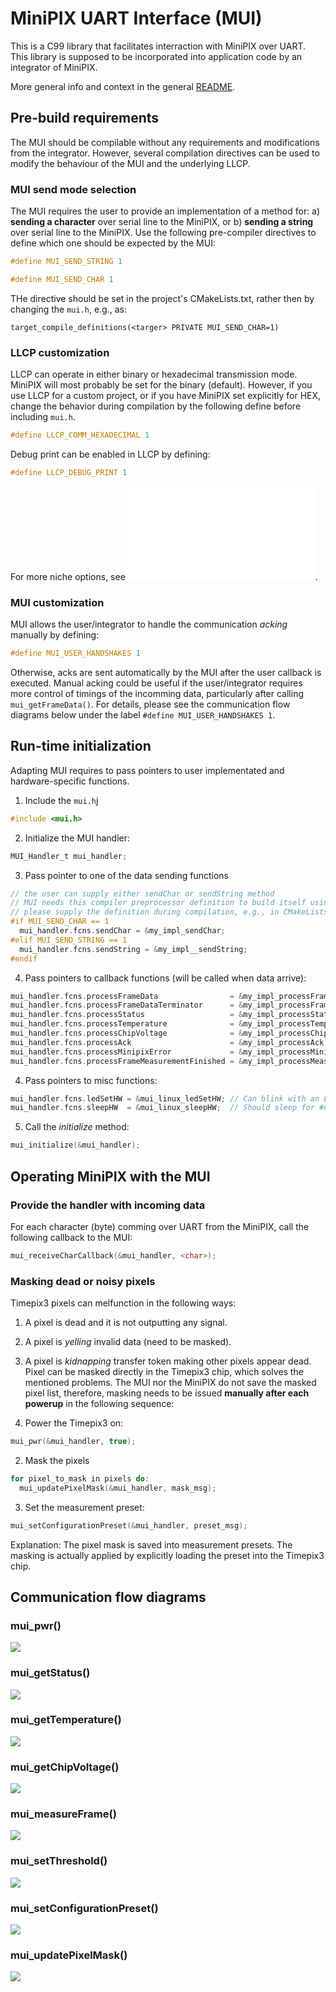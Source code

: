 # MiniPIX UART Interface (MUI)

This is a C99 library that facilitates interraction with MiniPIX over UART.
This library is supposed to be incorporated into application code by an integrator of MiniPIX.

More general info and context in the general [README](../README.md).

## Pre-build requirements

The MUI should be compilable without any requirements and modifications from the integrator.
However, several compilation directives can be used to modify the behaviour of the MUI and the underlying LLCP.

### MUI send mode selection

The MUI requires the user to provide an implementation of a method for:
a) **sending a character** over serial line to the MiniPIX, or
b) **sending a string** over serial line to the MiniPIX.
Use the following pre-compiler directives to define which one should be expected by the MUI:
```C
#define MUI_SEND_STRING 1
```

```C
#define MUI_SEND_CHAR 1
```

THe directive should be set in the project's CMakeLists.txt, rather then by changing the `mui.h`, e.g., as:
```
target_compile_definitions(<targer> PRIVATE MUI_SEND_CHAR=1)
```

### LLCP customization

LLCP can operate in either binary or hexadecimal transmission mode.
MiniPIX will most probably be set for the binary (default).
However, if you use LLCP for a custom project, or if you have MiniPIX set explicitly for HEX, change the behavior during compilation by the following define before including `mui.h`.
```C
#define LLCP_COMM_HEXADECIMAL 1
```

Debug print can be enabled in LLCP by defining:

```C
#define LLCP_DEBUG_PRINT 1
```

For more niche options, see ![llcp.h](../llcp/${CMAKE_SOURCE_DIR}/llcp/inlcude.h).

### MUI customization

MUI allows the user/integrator to handle the communication _acking_ manually by defining:
```C
#define MUI_USER_HANDSHAKES 1
```
Otherwise, acks are sent automatically by the MUI after the user callback is executed.
Manual acking could be useful if the user/integrator requires more control of timings of the incomming data, particularly after calling `mui_getFrameData()`.
For details, please see the communication flow diagrams below under the label `#define MUI_USER_HANDSHAKES 1`.

## Run-time initialization

Adapting MUI requires to pass pointers to user implementated and hardware-specific functions.

1. Include the `mui.h`j
```C
#include <mui.h>
```
2. Initialize the MUI handler:
```C
MUI_Handler_t mui_handler;
```
3. Pass pointer to one of the data sending functions
```C
// the user can supply either sendChar or sendString method
// MUI needs this compiler preprocessor definition to build itself using the right one
// please supply the definition during compilation, e.g., in CMakeLists
#if MUI_SEND_CHAR == 1
  mui_handler.fcns.sendChar = &my_impl_sendChar;
#elif MUI_SEND_STRING == 1
  mui_handler.fcns.sendString = &my_impl__sendString;
#endif
```
4. Pass pointers to callback functions (will be called when data arrive):
```C
mui_handler.fcns.processFrameData                = &my_impl_processFrameData;
mui_handler.fcns.processFrameDataTerminator      = &my_impl_processFrameDataTerminator;
mui_handler.fcns.processStatus                   = &my_impl_processStatus;
mui_handler.fcns.processTemperature              = &my_impl_processTemperature;
mui_handler.fcns.processChipVoltage              = &my_impl_processChipVoltage;
mui_handler.fcns.processAck                      = &my_impl_processAck;
mui_handler.fcns.processMinipixError             = &my_impl_processMinipixError;
mui_handler.fcns.processFrameMeasurementFinished = &my_impl_processMeasurementFinished;
```
4. Pass pointers to misc functions:
```C
mui_handler.fcns.ledSetHW = &mui_linux_ledSetHW; // Can blink with an LED. Do nothing otherwise.
mui_handler.fcns.sleepHW  = &mui_linux_sleepHW;  // Should sleep for #n milliseconds. Currently not used, but might be in future.
```
5. Call the _initialize_ method:
```C
mui_initialize(&mui_handler);
```

## Operating MiniPIX with the MUI

### Provide the handler with incoming data

For each character (byte) comming over UART from the MiniPIX, call the following callback to the MUI:
```C
mui_receiveCharCallback(&mui_handler, <char>);
```

### Masking dead or noisy pixels

Timepix3 pixels can melfunction in the following ways:
1. A pixel is dead and it is not outputting any signal.
2. A pixel is _yelling_ invalid data (need to be masked).
3. A pixel is _kidnapping_ transfer token making other pixels appear dead.
Pixel can be masked directly in the Timepix3 chip, which solves the mentioned problems.
The MUI nor the MiniPIX do not save the masked pixel list, therefore, masking needs to be issued **manually after each powerup** in the following sequence:

1. Power the Timepix3 on:
```C
mui_pwr(&mui_handler, true);
```
2. Mask the pixels
```C
for pixel_to_mask in pixels do:
  mui_updatePixelMask(&mui_handler, mask_msg);
```
3. Set the measurement preset:
```C
mui_setConfigurationPreset(&mui_handler, preset_msg);
```

Explanation: The pixel mask is saved into measurement presets. The masking is actually applied by explicitly loading the preset into the Timepix3 chip.

## Communication flow diagrams

### mui_pwr()

![](./fig/mui_pwr.png)

### mui_getStatus()

![](./fig/mui_get_status.png)

### mui_getTemperature()

![](./fig/mui_get_temperature.png)

### mui_getChipVoltage()

![](./fig/mui_get_chip_voltage.png)
### mui_measureFrame()

![](./fig/mui_measure_frame.png)

### mui_setThreshold()

![](./fig/mui_set_threshold.png)

### mui_setConfigurationPreset()

![](./fig/mui_set_config.png)

### mui_updatePixelMask()

![](./fig/mui_update_mask.png)
